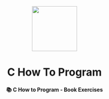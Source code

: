 <div>
  <div align="center" style="display: block; text-align: center;">
    <img src="https://via.placeholder.com/120" height="120" width="120" />
  </div>
  <h1 align="center">C How To Program</h1>
  <h4 align="center">📚 C How to Program - Book Exercises</h4>
</div>

